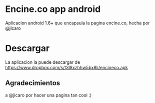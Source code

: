 Encine.co app android
=============
Aplicacion android 1.6+ que encapsula la pagina encine.co, hecha por @jlcaro

Descargar
=============
La aplicacion la puede descargar de https://www.dropbox.com/s/t3l8xzhhw5bx8li/encineco.apk

Agradecimientos
-----
a @jlcaro por hacer una pagina tan cool :)